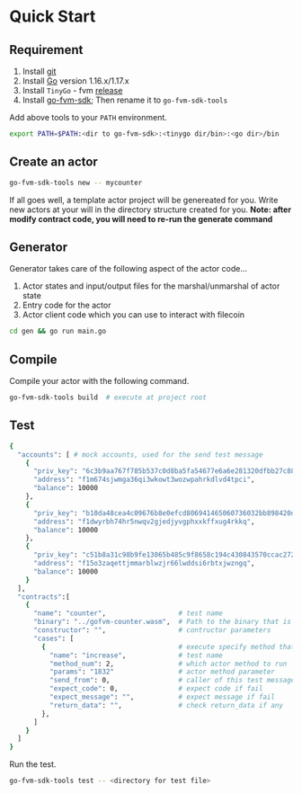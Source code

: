 # Quick Start

## Requirement

1. Install [git](https://github.com/git-guides/install-git) 
2. Install [Go](https://go.dev/doc/install) version 1.16.x/1.17.x
3. Install `TinyGo` - fvm [release](https://github.com/ipfs-force-community/tinygo/tags)
4. Install [go-fvm-sdk](https://github.com/ipfs-force-community/go-fvm-sdk/releases); Then rename it to `go-fvm-sdk-tools`

Add above tools to your ```PATH``` environment.
```bash
export PATH=$PATH:<dir to go-fvm-sdk>:<tinygo dir/bin>:<go dir>/bin
```

## Create an actor

```sh
go-fvm-sdk-tools new -- mycounter
```

If all goes well, a template actor project will be genereated for you. Write new actors at your will in the directory structure created for you. **Note: after modify contract code, you will need to re-run the generate command**

## Generator

Generator takes care of the following aspect of the actor code...

1. Actor states and input/output files for the marshal/unmarshal of actor state
2. Entry code for the actor
3. Actor client code which you can use to interact with filecoin

```sh
cd gen && go run main.go
```

## Compile

Compile your actor with the following command.
```sh
go-fvm-sdk-tools build  # execute at project root
```

## Test

```sh
{
  "accounts": [ # mock accounts, used for the send test message
    {
      "priv_key": "6c3b9aa767f785b537c0d8ba5fa54677e6a6e281320dfbb27c889b8fa460670f",
      "address": "f1m674sjwmga36qi3wkowt3wozwpahrkdlvd4tpci",
      "balance": 10000
    },
    {
      "priv_key": "b10da48cea4c09676b8e0efcd806941465060736032bb898420d0863dca72538",
      "address": "f1dwyrbh74hr5nwqv2gjedjyvgphxxkffxug4rkkq",
      "balance": 10000
    },
    {
      "priv_key": "c51b8a31c98b9fe13065b485c9f8658c194c430843570ccac2720a3b30b47adb",
      "address": "f15o3zaqettjmmarblwzjr66lwddsi6rbtxjwzngq",
      "balance": 10000
    }
  ],
  "contracts":[
    {
      "name": "counter",                  # test name
      "binary": "../gofvm-counter.wasm",  # Path to the binary that is generated during compile step
      "constructor": "",                  # contructor parameters
      "cases": [
        {                                 # execute specify method that defined in actor
          "name": "increase",             # test name
          "method_num": 2,                # which actor method to run
          "params": "1832"                # actor method parameter
          "send_from": 0,                 # caller of this test message
          "expect_code": 0,               # expect code if fail
          "expect_message": "",           # expect message if fail
          "return_data": "",              # check return_data if any
        },
      ]
    }
  ]
}
```

Run the test.
```sh
go-fvm-sdk-tools test -- <directory for test file>
```
